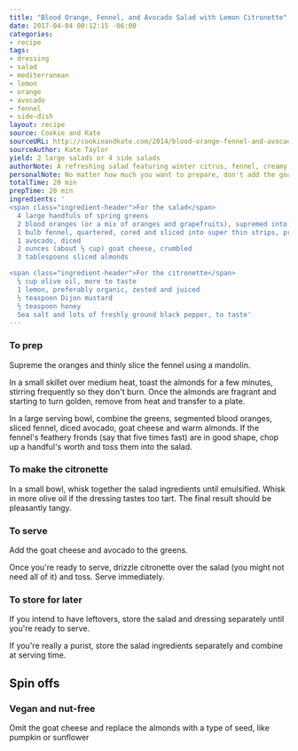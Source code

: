 ```yaml
---
title: "Blood Orange, Fennel, and Avocado Salad with Lemon Citronette"
date: 2017-04-04 00:12:15 -06:00
categories:
- recipe
tags:
- dressing
- salad
- mediterranean
- lemon
- orange
- avocado
- fennel
- side-dish
layout: recipe
source: Cookie and Kate
sourceURL: http://cookieandkate.com/2014/blood-orange-fennel-and-avocado-salad-with-lemon-citronette/
sourceAuthor: Kate Taylor
yield: 2 large salads or 4 side salads
authorNote: A refreshing salad featuring winter citrus, fennel, creamy goat cheese and avocado, tossed with greens and a simple lemon dressing.
personalNote: No matter how much you want to prepare, don't add the goat cheese until the last minute. Trust me.
totalTime: 20 min
prepTime: 20 min
ingredients: '
<span class="ingredient-header">For the salad</span>
  4 large handfuls of spring greens
  2 blood oranges (or a mix of oranges and grapefruits), supremed into segments
  1 bulb fennel, quartered, cored and sliced into super thin strips, preferably using a mandolin (reserve fennel fronds)
  1 avocado, diced
  2 ounces (about ⅓ cup) goat cheese, crumbled
  3 tablespoons sliced almonds

<span class="ingredient-header">For the citronette</span>
  ¼ cup olive oil, more to taste
  1 lemon, preferably organic, zested and juiced
  ½ teaspoon Dijon mustard
  ½ teaspoon honey
  Sea salt and lots of freshly ground black pepper, to taste'
---
```


### To prep

Supreme the oranges and thinly slice the fennel using a mandolin.

In a small skillet over medium heat, toast the almonds for a few minutes, stirring frequently so they don't burn. Once the almonds are fragrant and starting to turn golden, remove from heat and transfer to a plate.

In a large serving bowl, combine the greens, segmented blood oranges, sliced fennel, diced avocado, goat cheese and warm almonds. If the fennel's feathery fronds (say that five times fast) are in good shape, chop up a handful's worth and toss them into the salad.

### To make the citronette

In a small bowl, whisk together the salad ingredients until emulsified. Whisk in more olive oil if the dressing tastes too tart. The final result should be pleasantly tangy.

### To serve

Add the goat cheese and avocado to the greens.

Once you're ready to serve, drizzle citronette over the salad (you might not need all of it) and toss. Serve immediately.

### To store for later
If you intend to have leftovers, store the salad and dressing separately until you're ready to serve.

If you're really a purist, store the salad ingredients separately and combine at serving time.

## Spin offs

### Vegan and nut-free

Omit the goat cheese and replace the almonds with a type of seed, like pumpkin or sunflower
